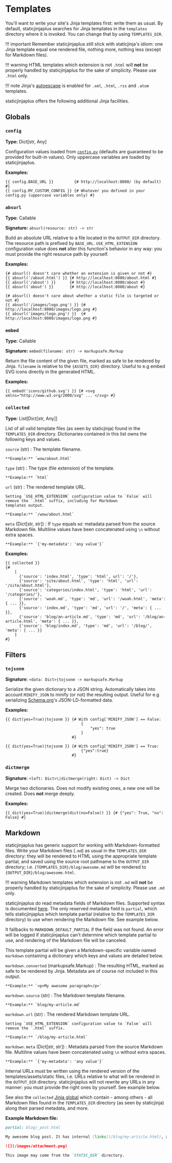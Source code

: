 # Templates

You'll want to write your site's Jinja templates first: write them as usual. By default, staticjinjaplus searches for
Jinja templates in the `templates` directory where it is invoked. You can change that by using `TEMPLATES_DIR`.

!!! important
    Remember staticjinjaplus still stick with staticjinja's idiom: one Jinja template equal one rendered file, nothing
    more, nothing less (except for Markdown files).

!!! warning
    HTML templates which extension is not `.html` will **not** be properly handled by staticjinjaplus for the sake of
    simplicity. Please use `.html` only.

!!! note
    Jinja's [autoescape](https://jinja.palletsprojects.com/en/3.1.x/api/#autoescaping) is enabled for `.xml`, `.html`,
    `.rss` and `.atom` templates.

staticjinjaplus offers the following additional Jinja facilities.

## Globals

### `config`

**Type:** Dict[str, Any]

Configuration values loaded from [`config.py`](configuration.md#configpy) (defaults are guaranteed to be provided for
built-in values). Only uppercase variables are loaded by staticjinjaplus.

**Examples:**

```html+jinja
{{ config.BASE_URL }}         {# http://localhost:8080/ (by default) #}
{{ config.MY_CUSTOM_CONFIG }} {# Whatever you defined in your config.py (uppercase variables only) #}
```

### `absurl`

**Type:** Callable

**Signature:** `absurl(resource: str) -> str`

Build an absolute URL relative to a file located in the `OUTPUT_DIR` directory. The resource path is prefixed by
`BASE_URL`. `USE_HTML_EXTENSION` configuration value does **not** alter this function's behavior in any way: you must
provide the right resource path by yourself.

**Examples:**

```html+jinja
{# absurl() doesn't care whether an extension is given or not #}
{{ absurl('/about.html') }} {# http://localhost:8080/about.html #}
{{ absurl('/about') }}      {# http://localhost:8080/about #}
{{ absurl('about') }}       {# http://localhost:8080/about #}

{# absurl() doesn't care about whether a static file is targeted or not #}
{{ absurl('/images/logo.png') }} {# http://localhost:8080/images/logo.png #}
{{ absurl('images/logo.png') }}  {# http://localhost:8080/images/logo.png #}
```

### `embed`

**Type:** Callable

**Signature:** `embed(filename: str) -> markupsafe.Markup`

Return the file content of the given file, marked as safe to be rendered by Jinja. `filename` is relative to the
`{ASSETS_DIR}` directory. Useful to e.g embed SVG icons directly in the generated HTML.

**Examples:**

```html+jinja
{{ embed('icons/github.svg') }} {# <svg xmlns="http://www.w3.org/2000/svg" ... </svg> #}
```

### `collected`

**Type:** List[Dict[str, Any]]

List of all valid template files (as seen by staticjinja) found in the `TEMPLATES_DIR` directory. Dictionaries contained
in this list owns the following keys and values.

`source` (str)
:   The template filename.
    
    **Example:** `wow/about.html`

`type` (str)
:   The type (file extension) of the template.
    
    **Example:** `html`

`url` (str)
:   The rendered template URL.
    
    Setting `USE_HTML_EXTENSION` configuration value to `False` will remove the `.html` suffix, including for Markdown
    templates output.
    
    **Example:** `/wow/about.html`

`meta` (Dict[str, str])
:   If `type` equals `md`: metadata parsed from the source Markdown file. Multiline values have been concatenated using
    `\n` without extra spaces.
    
    **Example:** `{'my-metadata': 'any value'}`

**Examples:**

```html+jinja
{{ collected }}
{#
    [
      {'source': 'index.html', 'type': 'html', url': '/'},
      {'source': 'site/about.html', 'type': 'html', 'url': '/site/about.html'},
      {'source': 'categories/index.html', 'type': 'html', 'url': '/categories/'},
      {'source': 'woah.md', 'type': 'md', 'url': '/woah.html', 'meta': { ... }},
      {'source': 'index.md', 'type': 'md', 'url': '/', 'meta': { ... }},
      {'source': 'blog/an-article.md', 'type': 'md', 'url': '/blog/an-article.html', 'meta': { ... }},
      {'source': 'blog/index.md', 'type': 'md', 'url': '/blog/', 'meta': { ... }}
    ]
#}
```

## Filters

### `tojsonm`

**Signature**: `<data: Dict>|tojsonm -> markupsafe.Markup`

Serialize the given dictionary to a JSON string. Automatically takes into account `MINIFY_JSON` to minify (or not) the
resulting output. Useful for e.g serializing [Schema.org](https://schema.org/)'s JSON-LD-formatted data.

**Examples:**

```html+jinja
{{ dict(yes=True)|tojsonm }} {# With config['MINIFY_JSON'] == False:
                                 {
                                     "yes": true
                                 }
                             #}

{{ dict(yes=True)|tojsonm }} {# With config['MINIFY_JSON'] == True:
                                 {"yes":true}
                             #}
```

### `dictmerge`

**Signature**: `<left: Dict>\|dictmerge(right: Dict) -> Dict`

Merge two dictionaries. Does not modify existing ones, a new one will be created. Does **not** merge deeply.

**Examples:**

```html+jinja
{{ dict(yes=True)|dictmerge(dict(no=False)) }} {# {"yes": True, "no": False} #}
```

## Markdown

staticjinjaplus has generic support for working with Markdown-formatted files. Write your Markdown files (`.md`) as usual
in the `TEMPLATES_DIR` directory: they will be rendered to HTML using the appropriate template partial, and saved using
the source root pathname to the `OUTPUT_DIR` directory; i.e. `{TEMPLATES_DIR}/blog/awesome.md` will be rendered to
`{OUTPUT_DIR}/blog/awesome.html`.

!!! warning
    Markdown templates which extension is not `.md` will **not** be properly handled by staticjinjaplus for the sake of
    simplicity. Please use `.md` only.

staticjinjaplus do read metadata fields of Markdown files. Supported syntax is documented [here](https://python-markdown.github.io/extensions/meta_data/#syntax).
The only reserved metadata field is `partial`, which tells staticjinjaplus which template partial (relative to the
`TEMPLATES_DIR` directory) to use when rendering the Markdown file. See example below.

It fallbacks to `MARKDOWN_DEFAULT_PARTIAL` if the field was not found. An error will be logged if staticjinjaplus can't
determine which template partial to use, and rendering of the Markdown file will be canceled.

This template partial will be given a Markdown-specific variable named `markdown` containing a dictionary which keys and
values are detailed below.

`markdown.converted` (markupsafe.Markup)
:   The resulting HTML, marked as safe to be rendered by Jinja. Metadata are of course not included in this output.
    
    **Example:** `<p>My awesome paragraph</p>`

`markdown.source` (str)
:   The Markdown template filename.
    
    **Example:** `blog/my-article.md`

`markdown.url` (str)
:   The rendered Markdown template URL.
    
    Setting `USE_HTML_EXTENSION` configuration value to `False` will remove the `.html` suffix.
    
    **Example:** `/blog/my-article.html`

`markdown.meta` (Dict[str, str])
:   Metadata parsed from the source Markdown file. Multiline values have been concatenated using `\n` without extra spaces.
    
    **Example:** `{'my-metadata': 'any value'}`

Internal URLs must be written using the rendered version of the templates/assets/static files, i.e. URLs relative to what
will be rendered in the `OUTPUT_DIR` directory. staticjinjaplus will not rewrite any URLs in any manner: you must provide
the right ones by yourself. See example below.

See also the `collected` [Jinja global](#collected) which contain - among others - all Markdown files found in the
`TEMPLATES_DIR` directory (as seen by staticjinja) along their parsed metadata, and more.

**Example Markdown file:**

```markdown
partial: blog/_post.html

My awesome blog post. It has internal [links](/blog/my-article.html), and one image:

![](/images/attachment.png)

This image may come from the `STATIC_DIR` directory.
```
